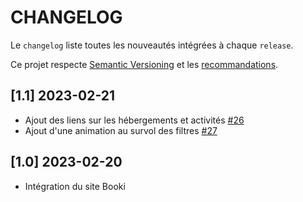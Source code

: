 # CHANGELOG

Le `changelog` liste toutes les nouveautés intégrées à chaque `release`.

Ce projet respecte [Semantic Versioning](https://semver.org/) et les [recommandations](https://keepachangelog.com/en/1.0.0/).

## [1.1] 2023-02-21
* Ajout des liens sur les hébergements et activités [#26](https://github.com/TBoileau/oc-testeur-3/pull/26)
* Ajout d'une animation au survol des filtres [#27](https://github.com/TBoileau/oc-testeur-3/pull/27)

## [1.0] 2023-02-20
* Intégration du site Booki

